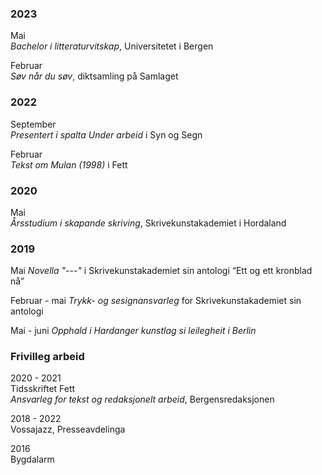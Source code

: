 ### 2023
  
Mai  
_Bachelor i litteraturvitskap_, Universitetet i Bergen  
  
Februar  
_Søv når du søv_, diktsamling på Samlaget  
  
  
### 2022
   
September   
_Presentert i spalta Under arbeid_ i Syn og Segn  
   
Februar   
_Tekst om Mulan (1998)_ i Fett  
  
  
### 2020  
  
Mai  
_Årsstudium i skapande skriving_, Skrivekunstakademiet i Hordaland  


### 2019

Mai
_Novella "---"_ i Skrivekunstakademiet sin antologi “Ett og ett kronblad nå”

Februar - mai
_Trykk- og sesignansvarleg_ for Skrivekunstakademiet sin antologi

Mai - juni
_Opphald i Hardanger kunstlag si leilegheit i Berlin_
  
  
### Frivilleg arbeid

2020 - 2021  
Tidsskriftet Fett  
_Ansvarleg for tekst og redaksjonelt arbeid_, Bergensredaksjonen  

2018 - 2022  
Vossajazz, Presseavdelinga  

2016  
Bygdalarm  
